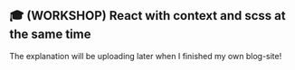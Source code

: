 ## 🎓 (WORKSHOP) React with context and scss at the same time

The explanation will be uploading later when I finished my own blog-site! 
